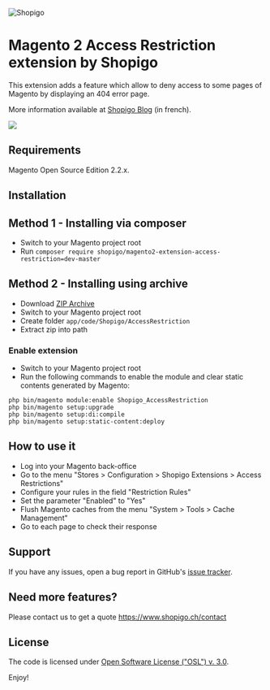 ![Shopigo](https://www.shopigo.ch/wp-content/uploads/2018/08/github-shopigo-logo.png)

# Magento 2 Access Restriction extension by Shopigo

This extension adds a feature which allow to deny access to some pages of Magento by displaying an 404 error page.

More information available at [Shopigo Blog](https://www.shopigo.ch/blog/extension-magento-2-restreindre-acces-pages) (in french).

![](https://www.shopigo.ch/wp-content/uploads/2018/08/github-extension-access-restriction-settings.jpg)

## Requirements

Magento Open Source Edition 2.2.x.

## Installation

## Method 1 - Installing via composer

- Switch to your Magento project root
- Run `composer require shopigo/magento2-extension-access-restriction=dev-master`

## Method 2 - Installing using archive

- Download [ZIP Archive](https://github.com/shopigo/magento2-extension-access-restriction/archive/master.zip)
- Switch to your Magento project root
- Create folder `app/code/Shopigo/AccessRestriction`
- Extract zip into path

### Enable extension

- Switch to your Magento project root
- Run the following commands to enable the module and clear static contents generated by Magento:
```
php bin/magento module:enable Shopigo_AccessRestriction
php bin/magento setup:upgrade
php bin/magento setup:di:compile
php bin/magento setup:static-content:deploy
```

## How to use it

- Log into your Magento back-office
- Go to the menu "Stores > Configuration > Shopigo Extensions > Access Restrictions"
- Configure your rules in the field "Restriction Rules"
- Set the parameter "Enabled" to "Yes"
- Flush Magento caches from the menu "System > Tools > Cache Management"
- Go to each page to check their response

## Support
If you have any issues, open a bug report in GitHub's [issue tracker](https://github.com/shopigo/magento2-extension-access-restriction/issues).

## Need more features?
Please contact us to get a quote https://www.shopigo.ch/contact

## License
The code is licensed under [Open Software License ("OSL") v. 3.0](http://opensource.org/licenses/osl-3.0.php).

Enjoy!